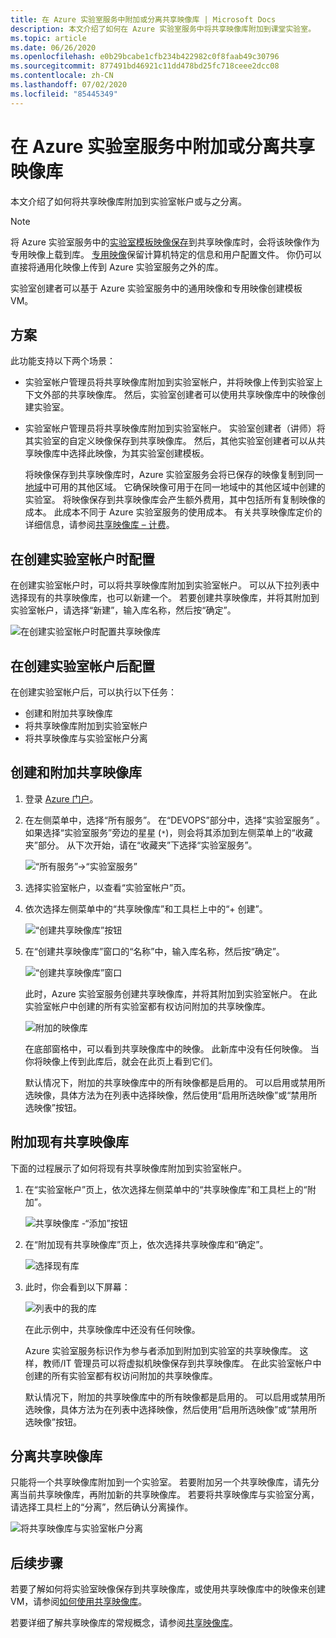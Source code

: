 ```yaml
---
title: 在 Azure 实验室服务中附加或分离共享映像库 | Microsoft Docs
description: 本文介绍了如何在 Azure 实验室服务中将共享映像库附加到课堂实验室。
ms.topic: article
ms.date: 06/26/2020
ms.openlocfilehash: e0b29bcabe1cfb234b422982c0f8faab49c30796
ms.sourcegitcommit: 877491bd46921c11dd478bd25fc718ceee2dcc08
ms.contentlocale: zh-CN
ms.lasthandoff: 07/02/2020
ms.locfileid: "85445349"
---
```

# <a name="attach-or-detach-a-shared-image-gallery-in-azure-lab-services"></a>在 Azure 实验室服务中附加或分离共享映像库
本文介绍了如何将共享映像库附加到实验室帐户或与之分离。 

> [!NOTE]
> 将 Azure 实验室服务中的[实验室模板映像保存](how-to-use-shared-image-gallery.md#save-an-image-to-the-shared-image-gallery)到共享映像库时，会将该映像作为专用映像上载到库。 [专用映像](https://docs.microsoft.com/azure/virtual-machines/windows/shared-image-galleries#generalized-and-specialized-images)保留计算机特定的信息和用户配置文件。 你仍可以直接将通用化映像上传到 Azure 实验室服务之外的库。 
>
> 实验室创建者可以基于 Azure 实验室服务中的通用映像和专用映像创建模板 VM。 

## <a name="scenarios"></a>方案
此功能支持以下两个场景： 

- 实验室帐户管理员将共享映像库附加到实验室帐户，并将映像上传到实验室上下文外部的共享映像库。 然后，实验室创建者可以使用共享映像库中的映像创建实验室。 
- 实验室帐户管理员将共享映像库附加到实验室帐户。 实验室创建者（讲师）将其实验室的自定义映像保存到共享映像库。 然后，其他实验室创建者可以从共享映像库中选择此映像，为其实验室创建模板。 

    将映像保存到共享映像库时，Azure 实验室服务会将已保存的映像复制到同一[地域](https://azure.microsoft.com/global-infrastructure/geographies/)中可用的其他区域。 它确保映像可用于在同一地域中的其他区域中创建的实验室。 将映像保存到共享映像库会产生额外费用，其中包括所有复制映像的成本。 此成本不同于 Azure 实验室服务的使用成本。 有关共享映像库定价的详细信息，请参阅[共享映像库 – 计费](https://docs.microsoft.com/azure/virtual-machines/windows/shared-image-galleries#billing)。

## <a name="configure-at-the-time-of-lab-account-creation"></a>在创建实验室帐户时配置
在创建实验室帐户时，可以将共享映像库附加到实验室帐户。 可以从下拉列表中选择现有的共享映像库，也可以新建一个。 若要创建共享映像库，并将其附加到实验室帐户，请选择“新建”，输入库名称，然后按“确定”。 

![在创建实验室帐户时配置共享映像库](./media/how-to-use-shared-image-gallery/new-lab-account.png)

## <a name="configure-after-the-lab-account-is-created"></a>在创建实验室帐户后配置
在创建实验室帐户后，可以执行以下任务：

- 创建和附加共享映像库
- 将共享映像库附加到实验室帐户
- 将共享映像库与实验室帐户分离

## <a name="create-and-attach-a-shared-image-gallery"></a>创建和附加共享映像库
1. 登录 [Azure 门户](https://portal.azure.com)。
2. 在左侧菜单中，选择“所有服务”。 在“DEVOPS”部分中，选择“实验室服务” 。 如果选择“实验室服务”旁边的星星 (`*`)，则会将其添加到左侧菜单上的“收藏夹”部分。  从下次开始，请在“收藏夹”下选择“实验室服务”。 

    ![“所有服务”->“实验室服务”](./media/tutorial-setup-lab-account/select-lab-accounts-service.png)
3. 选择实验室帐户，以查看“实验室帐户”页。 
4. 依次选择左侧菜单中的“共享映像库”和工具栏上中的“+ 创建”。  

    ![“创建共享映像库”按钮](./media/how-to-use-shared-image-gallery/new-shared-image-gallery-button.png)
5. 在“创建共享映像库”窗口的“名称”中，输入库名称，然后按“确定”。 

    ![“创建共享映像库”窗口](./media/how-to-use-shared-image-gallery/create-shared-image-gallery-window.png)

    此时，Azure 实验室服务创建共享映像库，并将其附加到实验室帐户。 在此实验室帐户中创建的所有实验室都有权访问附加的共享映像库。 

    ![附加的映像库](./media/how-to-use-shared-image-gallery/image-gallery-in-list.png)

    在底部窗格中，可以看到共享映像库中的映像。 此新库中没有任何映像。 当你将映像上传到此库后，就会在此页上看到它们。     

    默认情况下，附加的共享映像库中的所有映像都是启用的。 可以启用或禁用所选映像，具体方法为在列表中选择映像，然后使用“启用所选映像”或“禁用所选映像”按钮。

## <a name="attach-an-existing-shared-image-gallery"></a>附加现有共享映像库
下面的过程展示了如何将现有共享映像库附加到实验室帐户。 

1. 在“实验室帐户”页上，依次选择左侧菜单中的“共享映像库”和工具栏上的“附加”。 

    ![共享映像库 -“添加”按钮](./media/how-to-use-shared-image-gallery/sig-attach-button.png)
5. 在“附加现有共享映像库”页上，依次选择共享映像库和“确定”。

    ![选择现有库](./media/how-to-use-shared-image-gallery/select-image-gallery.png)
6. 此时，你会看到以下屏幕： 

    ![列表中的我的库](./media/how-to-use-shared-image-gallery/my-gallery-in-list.png)
    
    在此示例中，共享映像库中还没有任何映像。

    Azure 实验室服务标识作为参与者添加到附加到实验室的共享映像库。 这样，教师/IT 管理员可以将虚拟机映像保存到共享映像库。 在此实验室帐户中创建的所有实验室都有权访问附加的共享映像库。 

    默认情况下，附加的共享映像库中的所有映像都是启用的。 可以启用或禁用所选映像，具体方法为在列表中选择映像，然后使用“启用所选映像”或“禁用所选映像”按钮。 

## <a name="detach-a-shared-image-gallery"></a>分离共享映像库
只能将一个共享映像库附加到一个实验室。 若要附加另一个共享映像库，请先分离当前共享映像库，再附加新的共享映像库。 若要将共享映像库与实验室分离，请选择工具栏上的“分离”，然后确认分离操作。 

![将共享映像库与实验室帐户分离](./media/how-to-use-shared-image-gallery/detach.png)

## <a name="next-steps"></a>后续步骤
若要了解如何将实验室映像保存到共享映像库，或使用共享映像库中的映像来创建 VM，请参阅[如何使用共享映像库](how-to-use-shared-image-gallery.md)。

若要详细了解共享映像库的常规概念，请参阅[共享映像库](https://docs.microsoft.com/azure/virtual-machines/windows/shared-image-galleries)。

